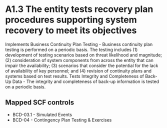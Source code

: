 # A1.3 The entity tests recovery plan procedures supporting system recovery to meet its objectives
Implements Business Continuity Plan Testing - Business continuity plan testing is performed on a periodic basis. The testing includes (1) development of testing scenarios based on threat likelihood and magnitude; (2) consideration of system components from across the entity that can impair the availability; (3) scenarios that consider the potential for the lack of availability of key personnel; and (4) revision of continuity plans and systems based on test results. Tests Integrity and Completeness of Back-Up Data - The integrity and completeness of back-up information is tested on a periodic basis.
## Mapped SCF controls
- BCD-03.1 - Simulated Events
- BCD-04 - Contingency Plan Testing & Exercises